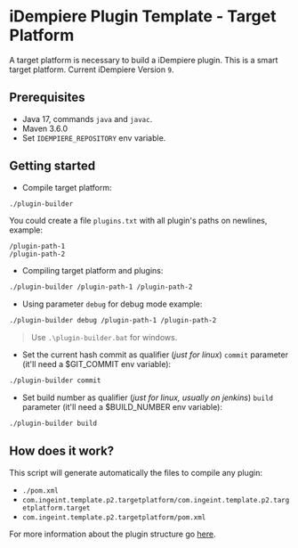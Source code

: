 # iDempiere Plugin Template - Target Platform

A target platform is necessary to build a iDempiere plugin. This is a smart target platform. Current iDempiere Version `9`.

## Prerequisites

- Java 17, commands `java` and `javac`.
- Maven 3.6.0
- Set `IDEMPIERE_REPOSITORY` env variable.

## Getting started

- Compile target platform:

```bash
./plugin-builder
```

You could create a file `plugins.txt` with all plugin's paths on newlines, example:

```text
/plugin-path-1
/plugin-path-2
```

- Compiling target platform and plugins:

```bash
./plugin-builder /plugin-path-1 /plugin-path-2
```

- Using parameter `debug` for debug mode example:

```bash
./plugin-builder debug /plugin-path-1 /plugin-path-2
```

> Use `.\plugin-builder.bat` for windows.

- Set the current hash commit as qualifier (*just for linux*) `commit` parameter (it'll need a $GIT_COMMIT env variable):

```bash
./plugin-builder commit
```

- Set build number as qualifier (*just for linux, usually on jenkins*) `build` parameter (it'll need a $BUILD_NUMBER env variable):

```bash
./plugin-builder build
```

## How does it work?

This script will generate automatically the files to compile any plugin:

- `./pom.xml`
- `com.ingeint.template.p2.targetplatform/com.ingeint.template.p2.targetplatform.target`
- `com.ingeint.template.p2.targetplatform/pom.xml`

For more information about the plugin structure go [here](https://github.com/globalqss/globalqss-idempiere-lco).

